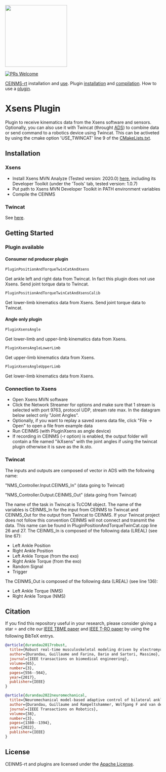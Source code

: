<img src="https://encrypted-tbn0.gstatic.com/images?q=tbn:ANd9GcQ1vHDQMUcbXRoh_hAcOvHvIXIQVk2dtlak3QBu-KU_PnGjMAwr6yHy9VdkSe04BuIF9_w&usqp=CAU" width=200>

[![PRs Welcome](https://img.shields.io/badge/PRs-welcome-brightgreen.svg)]()

[CEINMS-rt]() installation and [use]().
Plugin [installation]() and [compilation](). How to use a [plugin]().

# Xsens Plugin
Plugin to receive kinematics data from the Xsens software and sensors. Optionally, you can also use it with Twincat (throught [ADS](https://www.beckhoff.com/en-ca/products/automation/twincat/tc1xxx-twincat-3-base/tc1000.html)) to combine data or send command to a robotics device using Twincat. This can be activeted by using the cmake option 'USE_TWINCAT' line 9 of the [CMakeLists.txt](https://github.com/CEINMS-RT/xsensPlugin/blob/master/CMakeLists.txt).

## Installation 

### Xsens
* Install Xsens MVN Analyze (Tested version: 2020.0) [here](https://www.xsens.com/software-downloads?hsCtaTracking=62e6fd16-1936-4f65-9660-f85c413320da%7C3912eea5-ec35-43d9-b6fb-e2d1be46ee71), including its Developer Toolkit (under the 'Tools' tab, tested version: 1.0.7)
* Put path to Xsens MVN Developer Toolkit in PATH environment variables
* Compile the CEINMS

### Twincat
See [here](https://github.com/CEINMS-RT/xsensPlugin/blob/master/CMakeLists.txt).

## Getting Started

### Plugin available

#### Consumer nd producer plugin
``` xml
PluginPositionAndTorqueTwinCatAndXsens
```
Get ankle left and right data from Twincat. In fact this plugin does not use Xsens. Send joint torque data to Twincat.


``` xml
PluginPositionAndTorqueTwinCatAndXsensCalib
```
Get lower-limb kinematics data from Xsens. Send joint torque data to Twincat.

#### Angle only plugin
``` xml
PluginXsensAngle
```
Get lower-limb and upper-limb kinematics data from Xsens.


``` xml
PluginXsensAngleLowerLimb
```
Get upper-limb kinematics data from Xsens.


``` xml
PluginXsensAngleUpperLimb 
```
Get lower-limb kinematics data from Xsens.

### Connection to Xsens
* Open Xsens MVN software
* Click the Network Streamer for options and make sure that 1 stream is selected with port 9763, protocol UDP, stream rate max. In the datagram below select only "Joint Angles".
* Optionally, if you want to replay a saved xsens data file, click "File -> Open" to open a file from example data 
* Run CEINMS (with PluginXsens as angle device)
* If recording in CEINMS (-r option) is enabled, the output folder will contain a file named "ikXsens" with the joint angles if using the twincat plugin otherwise it is save as the ik.sto.

### Twincat

The inputs and outputs are composed of vector in ADS with the following name:

"NMS_Controller.Input.CEINMS_In" (data going to Twincat)

"NMS_Controller.Output.CEINMS_Out" (data going from Twincat)

The name of the task in Twincat is TcCOM object. The name of the variables is CEINMS_In for the input from CEINMS to Twincat and CEINMS_Out for the output from Twincat to CEINMS.
If your Twincat project does not follow this convention CEINMS will not connect and transmit the data.
This name can be found in PluginPositionAndTorqueTwinCat.cpp line 26 and 27.
The CEINMS_In is composed of the following data (LREAL) (see line 67):

* Left Ankle Position
* Right Ankle Position
* Left Ankle Torque (from the exo)
* Right Ankle Torque (from the exo)
* Random Signal
* Trigger

The CEINMS_Out is composed of the following data (LREAL) (see line 136):

* Left Ankle Torque (NMS)
* Right Ankle Torque (NMS)

## Citation

If you find this repository useful in your research, please consider giving a star ⭐ and cite our [IEEE TBME paper](https://spiral.imperial.ac.uk/bitstream/10044/1/48309/2/durandau%202017.pdf) and [IEEE T-RO paper](https://arxiv.org/abs/2108.00980) by using the following BibTeX entrys.

```BibTeX
@article{durandau2017robust,
  title={Robust real-time musculoskeletal modeling driven by electromyograms},
  author={Durandau, Guillaume and Farina, Dario and Sartori, Massimo},
  journal={IEEE transactions on biomedical engineering},
  volume={65},
  number={3},
  pages={556--564},
  year={2017},
  publisher={IEEE}
}
```

```BibTeX
@article{durandau2022neuromechanical,
  title={Neuromechanical model-based adaptive control of bilateral ankle exoskeletons: biological joint torque and electromyogram reduction across walking conditions},
  author={Durandau, Guillaume and Rampeltshammer, Wolfgang F and van der Kooij, Herman and Sartori, Massimo},
  journal={IEEE Transactions on Robotics},
  volume={38},
  number={3},
  pages={1380--1394},
  year={2022},
  publisher={IEEE}
}
```

## License

CEINMS-rt and plugins are licensed under the [Apache License](LICENSE).
